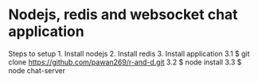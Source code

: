 # Nodejs, redis and websocket chat application

Steps to setup 
	1. Install nodejs
	2. Install redis
	3. Install application
		3.1 $ git clone https://github.com/pawan269/r-and-d.git
		3.2 $ node install
		3.3 $ node chat-server

